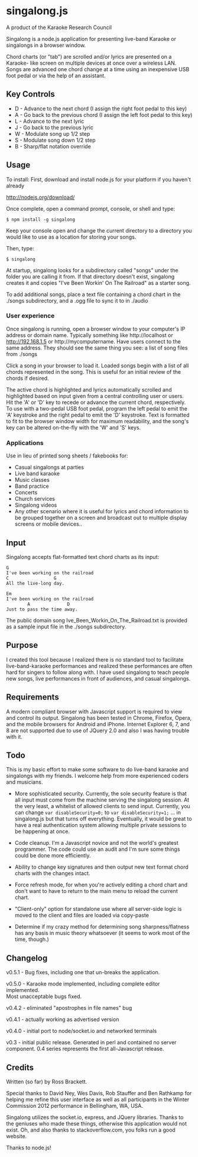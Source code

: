 # singalong.js
A product of the Karaoke Research Council

Singalong is a node.js application for presenting live-band Karaoke or 
singalongs in a browser window.

Chord charts (or "tab") are scrolled and/or lyrics are presented on a Karaoke-
like screen on multiple devices at once over a wireless LAN. Songs are advanced 
one chord change at a time using an inexpensive USB foot pedal or via the help 
of an assistant.

## Key Controls
* D - Advance to the next chord (I assign the right foot pedal to this key) 
* A - Go back to the previous chord (I assign the left foot pedal to this key) 
* L - Advance to the next lyric
* J - Go back to the previous lyric 
* W - Modulate song up 1/2 step 
* S - Modulate song down 1/2 step 
* B - Sharp/flat notation override 

## Usage 
To install:
First, download and install node.js for your platform if you haven't already 

http://nodejs.org/download/

Once complete, open a command prompt, console, or shell and type:

```$ npm install -g singalong```

Keep your console open and change the current directory to a directory you 
would like to use as a location for storing your songs.

Then, type:
 
```$ singalong```

At startup, singalong looks for a subdirectory called "songs" under the folder you 
are calling it from. If that directory doesn't exist, singalong creates it and 
copies "I've Been Workin' On The Railroad" as a starter song.

To add additional songs, place a text file containing a chord chart in 
the ./songs subdirectory, and a .ogg file to sync it to in ./audio

### User experience
Once singalong is running, open a browser window to your computer's IP address 
or domain name.  Typically something like http://localhost or http://192.168.1.5
or http://mycomputername.  Have users connect to the same address. They should see 
the same thing you see: a list of song files from ./songs

Click a song in your browser to load it.  Loaded songs begin with a list of all 
chords represented in the song. This is useful for an initial review of the 
chords if desired.

The active chord is highlighted and lyrics automatically scrolled and 
highlighted based on input given from a central controlling user or users.  
Hit the 'A' or 'D' key to recede or advance the current chord, respectively.  
To use with a two-pedal USB foot pedal, program the left pedal to emit the 
'A' keystroke and the right pedal to emit the 'D' keystroke. Text is 
formatted to fit to the browser window width for maximum readability, 
and the song's key can be altered on-the-fly with the 'W' and 'S' keys. 

### Applications
Use in lieu of printed song sheets / fakebooks for:
* Casual singalongs at parties
* Live band karaoke
* Music classes
* Band practice
* Concerts
* Church services
* Singalong videos
* Any other scenario where it is useful for lyrics and chord information to be 
grouped together on a screen and broadcast out to multiple display screens or 
mobile devices..


## Input
Singalong accepts flat-formatted text chord charts as its input:

```
G
I've been working on the railroad
C                 G
All the live-long day.

Em
I've been working on the railroad
        A              D
Just to pass the time away.
```

The public domain song Ive_Been_Workin_On_The_Railroad.txt is provided as a 
sample input file in the ./songs subdirectory.

## Purpose
I created this tool because I realized there is no standard tool to facilitate 
live-band-karaoke performances and realized these performances are often hard 
for singers to follow along with. I have used singalong to teach 
people new songs, live performances in front of audiences, and casual singalongs.

## Requirements 
A modern compliant browser with Javascript support is required to view and 
control its output. Singalong has been tested in Chrome, Firefox, Opera, and 
the mobile browsers for Android and iPhone. Internet Explorer 6, 7, and 8 
are not supported due to use of JQuery 2.0 and also I was having trouble with
it. 

## Todo 
This is my basic effort to make some software to do live-band karaoke and 
singalongs with my friends. I welcome help from more experienced coders
and musicians.

* More sophisticated security. Currently, the sole security feature is that
all input must come from the machine serving the singalong session. At the
very least, a whitelist of allowed clients to send input. Currently, you can
change 
```var disableSecurity=0;```
to
```var disableSecurity=1;```
... in singalong.js but that turns off everything.
Eventually, it would be great to have a real authentication system allowing
multiple private sessions to be happening at once.

* Code cleanup. I'm a Javascript novice and not the world's greatest programmer. 
The code could use an audit and I'm sure some things could be done more 
efficiently.

* Ability to change key signatures and then output new text format chord charts
with the changes intact.

* Force refresh mode, for when you're actively editing a chord chart and don't
want to have to return to the main menu to reload the current chart.

* "Client-only" option for standalone use where all server-side logic is moved to
the client and files are loaded via copy-paste

* Determine if my crazy method for determining song sharpness/flatness has any
basis in music theory whatsoever (it seems to work most of the time, though.)

## Changelog 
v0.5.1 - Bug fixes, including one that un-breaks the application.

v0.5.0 - Karaoke mode implemented, including complete editor implemented.  
Most unacceptable bugs fixed.

v0.4.2 - eliminated "apostrophes in file names" bug

v0.4.1 - actually working as advertised version

v0.4.0 - initial port to node/socket.io and networked terminals

v0.3 - initial public release. Generated in perl and contained no server 
component. 0.4 series represents the first all-Javascript release.

## Credits
Written (so far) by Ross Brackett.

Special thanks to David Ney, Wes Davis, Rob Stauffer and Ben Rathkamp 
for helping me refine this user interface as well as all participants in the 
Winter Commission 2012 performance in Bellingham, WA, USA.

Singalong utilizes the socket.io, express, and JQuery libraries. Thanks to the geniuses
who made these things, otherwise this application would not exist. Oh, and also
thanks to stackoverflow.com, you folks run a good website.

Thanks to node.js!

